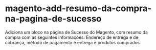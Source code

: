 # magento-add-resumo-da-compra-na-pagina-de-sucesso
Adiciona um bloco na página de Sucesso do Magento, com resumo da compra  com as seguintes informações: Endereço de entrega e de cobrança, método de pagamento e entrega e produtos comprados.
